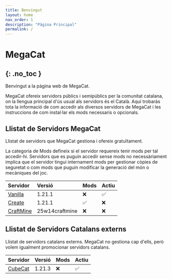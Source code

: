 ```yaml
---
title: Benvingut
layout: home
nav_order: 1
description: "Pàgina Principal"
permalink: /
---
```

# MegaCat
{: .no_toc }
---

Benvingut a la pàgina web de MegaCat. 

MegaCat ofereix servidors públics i semipúblics per la comunitat catalana, on la llengua principal d'ús usual als servidors és el Català.
Aquí trobaràs tota la informació de com accedir als diversos servidors de MegaCat i les instruccions de com instal·lar els mods necessaris o opcionals. 

## Llistat de Servidors MegaCat

Llistat de servidors que MegaCat gestiona i ofereix gratuïtament. 

La categoria de Mods defineix si el servidor requereix tenir mods per tal accedir-hi. Servidors que es puguin accedir sense mods no necessàriament implica que el servidor tingui internament mods per gestionar còpies de seguretat o com mods que puguin modificar la generació del món o mecàniques del joc.

| Servidor                                                    | Versió         | Mods | Actiu |
|:------------------------------------------------------------|:---------------|:-----|:------|
| [Vanilla]({{site.baseurl}}/docs/servidor_vanilla/)          | 1.21.1         |  ❌  |  ✅   |
| [Create]({{site.baseurl}}/docs/servidor_create/)            | 1.21.1         |  ✅  |  ❌   |
| [CraftMine]({{site.baseurl}}/docs/servidor_craftmine/)      | 25w14craftmine |  ❌  |  ❌   |

## Llistat de Servidors Catalans externs

Llistat de servidors catalans externs. MegaCat no gestiona cap d'ells, però volem igualment promocionar servidors catalans.

| Servidor                                                    | Versió         | Mods | Actiu |
|:------------------------------------------------------------|:---------------|:-----|:------|
| [CubeCat](https://www.cubecat.cat)                          | 1.21.3         |  ❌  |  ✅   |

